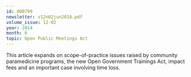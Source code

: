 ```yaml
---
id: 000799
newsletter: v12n02jun2014.pdf
volume_issue: 12-02
year: 2014
month: 6
topic: Open Public Meetings Act
---
```


This article expands on scope-of-practice issues raised by community paramedicine programs, the new Open Government Trainings Act, impact fees and an important case involving time loss.